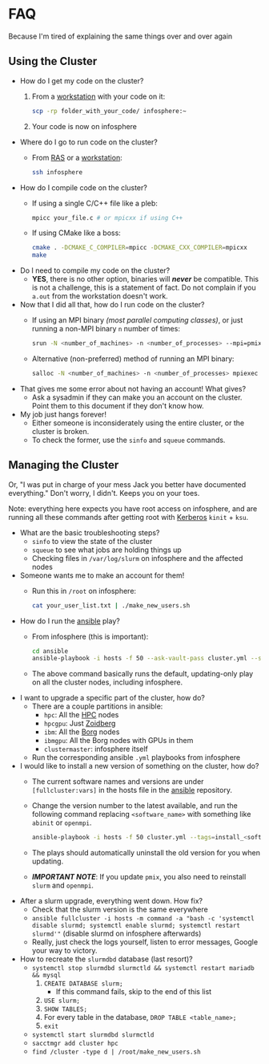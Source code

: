 # FAQ

Because I'm tired of explaining the same things over and over again

## Using the Cluster

* How do I get my code on the cluster?
  1.  From a [workstation](../workstations.md) with your code on it:

      ```bash
      scp -rp folder_with_your_code/ infosphere:~
      ```
  2. Your code is now on infosphere
* Where do I go to run code on the cluster?
  *   From [RAS](../remote-access/) or a [workstation](../workstations.md):

      ```bash
      ssh infosphere
      ```
* How do I compile code on the cluster?
  *   If using a single C/C++ file like a pleb:

      ```bash
      mpicc your_file.c # or mpicxx if using C++
      ```
  *   If using CMake like a boss:

      ```bash
      cmake . -DCMAKE_C_COMPILER=mpicc -DCMAKE_CXX_COMPILER=mpicxx
      make
      ```
* Do I need to compile my code on the cluster?
  * **YES**, there is no other option, binaries will _**never**_ be compatible. This is not a challenge, this is a statement of fact. Do not complain if you `a.out` from the workstation doesn't work.
* Now that I did all that, how do I run code on the cluster?
  *   If using an MPI binary _(most parallel computing classes)_, or just running a non-MPI binary `n` number of times:

      ```bash
      srun -N <number_of_machines> -n <number_of_processes> --mpi=pmix_v2 ./your_binary --your-binary-flags
      ```
  *   Alternative (non-preferred) method of running an MPI binary:

      ```bash
      salloc -N <number_of_machines> -n <number_of_processes> mpiexec ./your_binary --your-binary-flags
      ```
* That gives me some error about not having an account! What gives?
  * Ask a sysadmin if they can make you an account on the cluster. Point them to this document if they don't know how.
* My job just hangs forever!
  * Either someone is inconsiderately using the entire cluster, or the cluster is broken.
  * To check the former, use the `sinfo` and `squeue` commands.

## Managing the Cluster

Or, "I was put in charge of your mess Jack you better have documented everything." Don't worry, I didn't. Keeps you on your toes.

Note: everything here expects you have root access on infosphere, and are running all these commands after getting root with [Kerberos](../../obsolete/kerberos.md) `kinit` + `ksu`.

* What are the basic troubleshooting steps?
  * `sinfo` to view the state of the cluster
  * `squeue` to see what jobs are holding things up
  * Checking files in `/var/log/slurm` on infosphere and the affected nodes
* Someone wants me to make an account for them!
  *   Run this in `/root` on infosphere:

      ```bash
      cat your_user_list.txt | ./make_new_users.sh
      ```
* How do I run the [ansible](../../technologies/tools/ansible.md) play?
  *   From infosphere (this is important):

      ```bash
      cd ansible
      ansible-playbook -i hosts -f 50 --ask-vault-pass cluster.yml --skip-tags=install
      ```
  * The above command basically runs the default, updating-only play on all the cluster nodes, including infosphere.
* I want to upgrade a specific part of the cluster, how do?
  * There are a couple partitions in ansible:
    * `hpc`: All the [HPC](../../machines/hpc-cluster/) nodes
    * `hpcgpu`: Just [Zoidberg](../../machines/hpc-cluster/zoidberg.md)
    * `ibm`: All the [Borg](../../machines/borg-cluster.md) nodes
    * `ibmgpu`: All the Borg nodes with GPUs in them
    * `clustermaster`: infosphere itself
  * Run the corresponding ansible `.yml` playbooks from infosphere
* I would like to install a new version of something on the cluster, how do?
  * The current software names and versions are under `[fullcluster:vars]` in the hosts file in the [ansible](../../technologies/tools/ansible.md) repository.
  *   Change the version number to the latest available, and run the following command replacing `<software_name>` with something like `abinit` or `openmpi`.

      ```bash
      ansible-playbook -i hosts -f 50 cluster.yml --tags=install_<software_name>
      ```
  * The plays should automatically uninstall the old version for you when updating.
  * _**IMPORTANT NOTE**_: If you update `pmix`, you also need to reinstall `slurm` and `openmpi`.
* After a slurm upgrade, everything went down. How fix?
  * Check that the slurm version is the same everywhere
  * `ansible fullcluster -i hosts -m command -a "bash -c 'systemctl disable slurmd; systemctl enable slurmd; systemctl restart slurmd'"` (disable slurmd on infosphere afterwards)
  * Really, just check the logs yourself, listen to error messages, Google your way to victory.
* How to recreate the `slurmdbd` database (last resort)?
  * `systemctl stop slurmdbd slurmctld && systemctl restart mariadb && mysql`
    1. `CREATE DATABASE slurm;`
       * If this command fails, skip to the end of this list
    2. `USE slurm;`
    3. `SHOW TABLES;`
    4. For every table in the database, `DROP TABLE <table_name>;`
    5. `exit`
  * `systemctl start slurmdbd slurmctld`
  * `sacctmgr add cluster hpc`
  * `find /cluster -type d | /root/make_new_users.sh`
